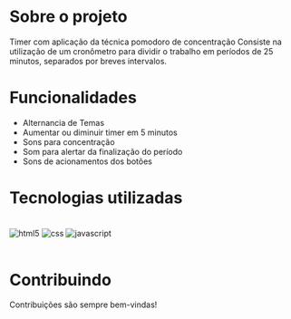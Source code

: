 # Sobre o projeto 

Timer com aplicação da técnica pomodoro de concentração 
Consiste na utilização de um cronômetro para dividir o trabalho em períodos de 25 minutos, separados por breves intervalos.

# Funcionalidades

- Alternancia de Temas
- Aumentar ou diminuir timer em  5 minutos
- Sons para concentração
- Som para alertar da finalização do período
- Sons de acionamentos dos botões

# Tecnologias utilizadas

<div style="display: inline_block"><br/>
  <img align="center" alt="html5" src="https://img.shields.io/badge/HTML5-E34F26?style=for-the-badge&logo=html5&logoColor=white" />
  <img align="center" alt="css" src="https://img.shields.io/badge/CSS3-1572B6?style=for-the-badge&logo=css3&logoColor=white" />
  <img align="center" alt="javascript" src="https://img.shields.io/badge/JavaScript-F7DF1E?style=for-the-badge&logo=javascript&logoColor=black" />
</div><br/>


# Contribuindo

Contribuições são sempre bem-vindas!
